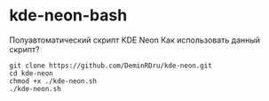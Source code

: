 # kde-neon-bash
Полуавтоматический скрипт 
KDE Neon
Как использовать данный скрипт?

    git clone https://github.com/DeminRDru/kde-neon.git
    cd kde-neon
    chmod +x ./kde-neon.sh
    ./kde-neon.sh
